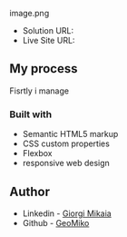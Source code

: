 
image.png



- Solution URL: 
- Live Site URL:

## My process
Fisrtly i manage 

### Built with

- Semantic HTML5 markup
- CSS custom properties
- Flexbox
- responsive web design

## Author

- Linkedin - [Giorgi Mikaia](https://www.linkedin.com/in/giorgi-mikaia-845a211b1/)
- Github - [GeoMiko](https://github.com/GeoMiko)

